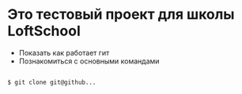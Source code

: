 # Это тестовый проект для школы LoftSchool

+ Показать как работает гит
+ Познакомиться с основными командами

```bash

$ git clone git@github...

```